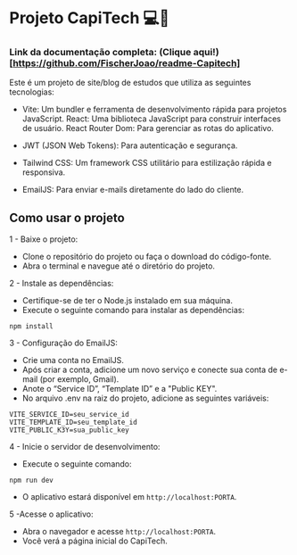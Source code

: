 # Projeto CapiTech 💻📲
### Link da documentação completa: (Clique aqui!)[https://github.com/FischerJoao/readme-Capitech]

Este é um projeto de site/blog de estudos que utiliza as seguintes tecnologias:

- Vite: Um bundler e ferramenta de desenvolvimento rápida para projetos JavaScript.
React: Uma biblioteca JavaScript para construir interfaces de usuário.
React Router Dom: Para gerenciar as rotas do aplicativo.

- JWT (JSON Web Tokens): Para autenticação e segurança.

- Tailwind CSS: Um framework CSS utilitário para estilização rápida e responsiva.

- EmailJS: Para enviar e-mails diretamente do lado do cliente.

## Como usar o projeto

1 - Baixe o projeto:
- Clone o repositório do projeto ou faça o download do código-fonte.
- Abra o terminal e navegue até o diretório do projeto.

2 - Instale as dependências:
- Certifique-se de ter o Node.js instalado em sua máquina.
- Execute o seguinte comando para instalar as dependências:
```
npm install
```

3 - Configuração do EmailJS:
- Crie uma conta no EmailJS.
- Após criar a conta, adicione um novo serviço e conecte sua conta de e-mail (por exemplo, Gmail).
- Anote o “Service ID”, “Template ID” e a "Public KEY".
- No arquivo .env na raiz do projeto, adicione as seguintes variáveis:
```
VITE_SERVICE_ID=seu_service_id
VITE_TEMPLATE_ID=seu_template_id
VITE_PUBLIC_K3Y=sua_public_key
```

4 - Inicie o servidor de desenvolvimento:
- Execute o seguinte comando:
```
npm run dev
```
- O aplicativo estará disponível em ``http://localhost:PORTA``.

5 -Acesse o aplicativo:
- Abra o navegador e acesse ``http://localhost:PORTA``.
- Você verá a página inicial do CapiTech.
